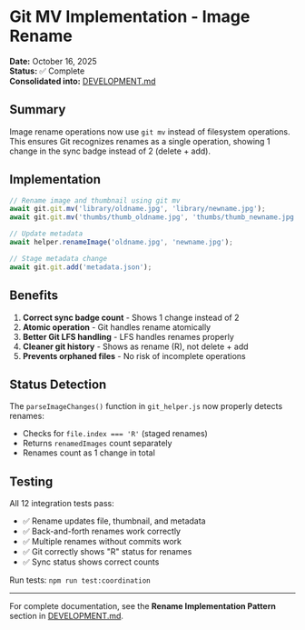 # Git MV Implementation - Image Rename

**Date:** October 16, 2025  
**Status:** ✅ Complete  
**Consolidated into:** [DEVELOPMENT.md](DEVELOPMENT.md)

## Summary

Image rename operations now use `git mv` instead of filesystem operations. This ensures Git recognizes renames as a single operation, showing 1 change in the sync badge instead of 2 (delete + add).

## Implementation

```javascript
// Rename image and thumbnail using git mv
await git.git.mv('library/oldname.jpg', 'library/newname.jpg');
await git.git.mv('thumbs/thumb_oldname.jpg', 'thumbs/thumb_newname.jpg');

// Update metadata
await helper.renameImage('oldname.jpg', 'newname.jpg');

// Stage metadata change
await git.git.add('metadata.json');
```

## Benefits

1. **Correct sync badge count** - Shows 1 change instead of 2
2. **Atomic operation** - Git handles rename atomically
3. **Better Git LFS handling** - LFS handles renames properly
4. **Cleaner git history** - Shows as rename (R), not delete + add
5. **Prevents orphaned files** - No risk of incomplete operations

## Status Detection

The `parseImageChanges()` function in `git_helper.js` now properly detects renames:
- Checks for `file.index === 'R'` (staged renames)
- Returns `renamedImages` count separately
- Renames count as 1 change in total

## Testing

All 12 integration tests pass:
- ✅ Rename updates file, thumbnail, and metadata
- ✅ Back-and-forth renames work correctly
- ✅ Multiple renames without commits work
- ✅ Git correctly shows "R" status for renames
- ✅ Sync status shows correct counts

Run tests: `npm run test:coordination`

---

For complete documentation, see the **Rename Implementation Pattern** section in [DEVELOPMENT.md](DEVELOPMENT.md).
